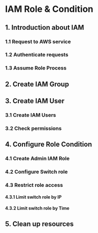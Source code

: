 # IAM Role & Condition

## 1. Introduction about IAM

### 1.1 Request to AWS service

### 1.2 Authenticate requests

### 1.3 Assume Role Process

## 2. Create IAM Group

## 3. Create IAM User

### 3.1 Create IAM Users

### 3.2 Check permissions

## 4. Configure Role Condition

### 4.1 Create Admin IAM Role

### 4.2 Configure Switch role

### 4.3 Restrict role access

#### 4.3.1 Limit switch role by IP

#### 4.3.2 Limit switch role by Time

## 5. Clean up resources
